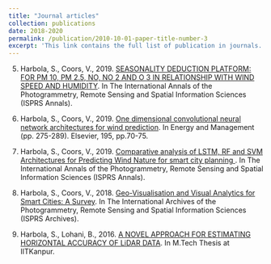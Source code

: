 ```yaml
---
title: "Journal articles"
collection: publications
date: 2018-2020
permalink: /publication/2010-10-01-paper-title-number-3
excerpt: 'This link contains the full list of publication in journals.'
---
```

5. Harbola, S., Coors, V., 2019. [SEASONALITY DEDUCTION PLATFORM: FOR PM 10, PM 2.5, NO, NO 2 AND O 3 IN RELATIONSHIP WITH WIND SPEED AND HUMIDITY](https://www.isprs-ann-photogramm-remote-sens-spatial-inf-sci.net/VI-4-W2-2020/71/2020/isprs-annals-VI-4-W2-2020-71-2020-relations.html). In The International Annals of the Photogrammetry, Remote Sensing and Spatial Information Sciences (ISPRS Annals).

4. Harbola, S., Coors, V., 2019.  [One dimensional convolutional neural network architectures for wind prediction](https://www.sciencedirect.com/science/article/abs/pii/S0196890419305527). In Energy and Management (pp. 275-289). Elsevier,
195, pp.70-75.

3. Harbola, S., Coors, V., 2019. [Comparative analysis of LSTM, RF and SVM Architectures for Predicting Wind Nature for smart city planning ](https://www.isprs.com/abstract). In The International Annals of the Photogrammetry, Remote Sensing and Spatial Information Sciences (ISPRS Annals).

2. Harbola, S., Coors, V., 2018. [Geo-Visualisation and Visual Analytics for Smart Cities: A Survey](https://www.isprs.com/abstract). In The International Archives of the Photogrammetry, Remote Sensing and Spatial Information Sciences (ISPRS Archives).

1. Harbola, S., Lohani, B., 2016. [A NOVEL APPROACH FOR ESTIMATING HORIZONTAL ACCURACY OF LiDAR DATA](https://www.iitk.ac/mtechthesis). In M.Tech Thesis at IITKanpur.

